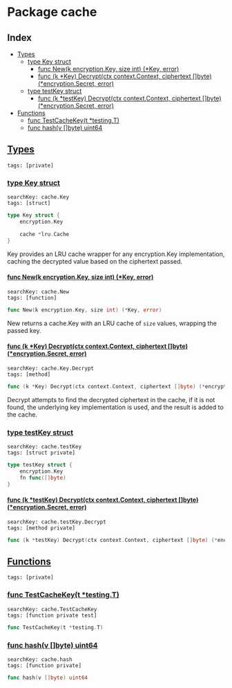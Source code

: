 # Package cache

## Index

* [Types](#type)
    * [type Key struct](#Key)
        * [func New(k encryption.Key, size int) (*Key, error)](#New)
        * [func (k *Key) Decrypt(ctx context.Context, ciphertext []byte) (*encryption.Secret, error)](#Key.Decrypt)
    * [type testKey struct](#testKey)
        * [func (k *testKey) Decrypt(ctx context.Context, ciphertext []byte) (*encryption.Secret, error)](#testKey.Decrypt)
* [Functions](#func)
    * [func TestCacheKey(t *testing.T)](#TestCacheKey)
    * [func hash(v []byte) uint64](#hash)


## <a id="type" href="#type">Types</a>

```
tags: [private]
```

### <a id="Key" href="#Key">type Key struct</a>

```
searchKey: cache.Key
tags: [struct]
```

```Go
type Key struct {
	encryption.Key

	cache *lru.Cache
}
```

Key provides an LRU cache wrapper for any encryption.Key implementation, caching the decrypted value based on the ciphertext passed. 

#### <a id="New" href="#New">func New(k encryption.Key, size int) (*Key, error)</a>

```
searchKey: cache.New
tags: [function]
```

```Go
func New(k encryption.Key, size int) (*Key, error)
```

New returns a cache.Key with an LRU cache of `size` values, wrapping the passed key. 

#### <a id="Key.Decrypt" href="#Key.Decrypt">func (k *Key) Decrypt(ctx context.Context, ciphertext []byte) (*encryption.Secret, error)</a>

```
searchKey: cache.Key.Decrypt
tags: [method]
```

```Go
func (k *Key) Decrypt(ctx context.Context, ciphertext []byte) (*encryption.Secret, error)
```

Decrypt attempts to find the decrypted ciphertext in the cache, if it is not found, the underlying key implementation is used, and the result is added to the cache. 

### <a id="testKey" href="#testKey">type testKey struct</a>

```
searchKey: cache.testKey
tags: [struct private]
```

```Go
type testKey struct {
	encryption.Key
	fn func([]byte)
}
```

#### <a id="testKey.Decrypt" href="#testKey.Decrypt">func (k *testKey) Decrypt(ctx context.Context, ciphertext []byte) (*encryption.Secret, error)</a>

```
searchKey: cache.testKey.Decrypt
tags: [method private]
```

```Go
func (k *testKey) Decrypt(ctx context.Context, ciphertext []byte) (*encryption.Secret, error)
```

## <a id="func" href="#func">Functions</a>

```
tags: [private]
```

### <a id="TestCacheKey" href="#TestCacheKey">func TestCacheKey(t *testing.T)</a>

```
searchKey: cache.TestCacheKey
tags: [function private test]
```

```Go
func TestCacheKey(t *testing.T)
```

### <a id="hash" href="#hash">func hash(v []byte) uint64</a>

```
searchKey: cache.hash
tags: [function private]
```

```Go
func hash(v []byte) uint64
```

